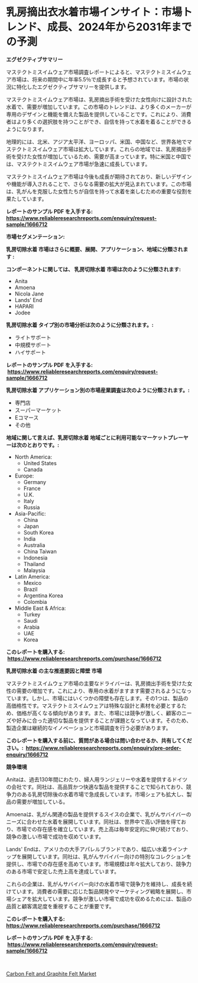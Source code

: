 <p><h1>乳房摘出衣水着市場インサイト：市場トレンド、成長、2024年から2031年までの予測</h1></p><p><strong>エグゼクティブサマリー</strong></p>
<p><p>マステクトミスイムウェア市場調査レポートによると、マステクトミスイムウェア市場は、将来の期間中に年率5.5％で成長すると予想されています。市場の状況に特化したエグゼクティブサマリーを提供します。</p><p>マステクトミスイムウェア市場は、乳房摘出手術を受けた女性向けに設計された水着で、需要が増加しています。この市場のトレンドは、より多くのメーカーが専用のデザインと機能を備えた製品を提供していることです。これにより、消費者はより多くの選択肢を持つことができ、自信を持って水着を着ることができるようになります。</p><p>地理的には、北米、アジア太平洋、ヨーロッパ、米国、中国など、世界各地でマステクトミスイムウェア市場は拡大しています。これらの地域では、乳房摘出手術を受けた女性が増加しているため、需要が高まっています。特に米国と中国では、マステクトミスイムウェア市場が急速に成長しています。</p><p>マステクトミスイムウェア市場は今後も成長が期待されており、新しいデザインや機能が導入されることで、さらなる需要の拡大が見込まれています。この市場は、乳がんを克服した女性たちが自信を持って水着を楽しむための重要な役割を果たしています。</p></p>
<p><strong>レポートのサンプル PDF を入手する: <a href="https://www.reliableresearchreports.com/enquiry/request-sample/1666712">https://www.reliableresearchreports.com/enquiry/request-sample/1666712</a></strong></p>
<p><strong>市場セグメンテーション:</strong></p>
<p><strong> 乳房切除水着 市場はさらに概要、展開、アプリケーション、地域に分類されます :</strong></p>
<p><strong>コンポーネントに関しては、 乳房切除水着 市場は次のように分類されます: &nbsp;</strong></p>
<p><ul><li>Anita</li><li>Amoena</li><li>Nicola Jane</li><li>Lands' End</li><li>HAPARI</li><li>Jodee</li></ul></p>
<p><strong> 乳房切除水着 タイプ別の市場分析は次のように分類されます。:</strong></p>
<p><ul><li>ライトサポート</li><li>中規模サポート</li><li>ハイサポート</li></ul></p>
<p><strong>レポートのサンプル PDF を入手する: &nbsp;<a href="https://www.reliableresearchreports.com/enquiry/request-sample/1666712">https://www.reliableresearchreports.com/enquiry/request-sample/1666712</a></strong></p>
<p><strong> 乳房切除水着 アプリケーション別の市場産業調査は次のように分類されます。:</strong></p>
<p><ul><li>専門店</li><li>スーパーマーケット</li><li>Eコマース</li><li>その他</li></ul></p>
<p><strong>地域に関して言えば、乳房切除水着 地域ごとに利用可能なマーケットプレーヤーは次のとおりです。:</strong></p>
<p><ul>
    <li>
        North America:
        <ul>
            <li>United States</li>
            <li>Canada</li>
        </ul>
    </li>
    <li>
        Europe:
        <ul>
            <li>Germany</li>
            <li>France</li>
            <li>U.K.</li>
            <li>Italy</li>
            <li>Russia</li>
        </ul>
    </li>
    <li>
        Asia-Pacific:
        <ul>
            <li>China</li>
            <li>Japan</li>
            <li>South Korea</li>
            <li>India</li>
            <li>Australia</li>
            <li>China Taiwan</li>
            <li>Indonesia</li>
            <li>Thailand</li>
            <li>Malaysia</li>
        </ul>
    </li>
    <li>
        Latin America:
        <ul>
            <li>Mexico</li>
            <li>Brazil</li>
            <li>Argentina Korea</li>
            <li>Colombia</li>
        </ul>
    </li>
    <li>
        Middle East & Africa:
        <ul>
            <li>Turkey</li>
            <li>Saudi</li>
            <li>Arabia</li>
            <li>UAE</li>
            <li>Korea</li>
        </ul>
    </li>
    </ul></p>
<p><strong>このレポートを購入する: &nbsp;<a href="https://www.reliableresearchreports.com/purchase/1666712">https://www.reliableresearchreports.com/purchase/1666712</a></strong></p>
<p><strong>乳房切除水着 の主な推進要因と障壁 市場</strong></p>
<p><p>マステクトミスイムウェア市場の主要なドライバーは、乳房摘出手術を受けた女性の需要の増加です。これにより、専用の水着がますます需要されるようになっています。しかし、市場にはいくつかの障壁も存在します。その1つは、製品の高価格性です。マステクトミスイムウェアは特殊な設計と素材を必要とするため、価格が高くなる傾向があります。また、市場には競争が激しく、顧客のニーズや好みに合った適切な製品を提供することが課題となっています。そのため、製造企業は継続的なイノベーションと市場調査を行う必要があります。</p></p>
<p><strong>このレポートを購入する前に、質問がある場合は問い合わせるか、共有してください。:&nbsp; <a href="https://www.reliableresearchreports.com/enquiry/pre-order-enquiry/1666712">https://www.reliableresearchreports.com/enquiry/pre-order-enquiry/1666712</a></strong></p>
<p><strong>競争環境</strong></p>
<p><p>Anitaは、過去130年間にわたり、婦人用ランジェリーや水着を提供するドイツの会社です。同社は、高品質かつ快適な製品を提供することで知られており、競争力のある乳房切除後の水着市場で急成長しています。市場シェアも拡大し、製品の需要が増加している。</p><p>Amoenaは、乳がん関連の製品を提供するスイスの企業で、乳がんサバイバーのニーズに合わせた水着を展開しています。同社は、世界中で高い評価を得ており、市場での存在感を確立しています。売上高は毎年安定的に伸び続けており、競争の激しい市場で成功を収めています。</p><p>Lands' Endは、アメリカの大手アパレルブランドであり、幅広い水着ラインナップを展開しています。同社は、乳がんサバイバー向けの特別なコレクションを提供し、市場での存在感を高めています。市場規模は年々拡大しており、競争力のある市場で安定した売上高を達成しています。</p><p>これらの企業は、乳がんサバイバー向けの水着市場で競争力を維持し、成長を続けています。消費者の需要に応じた製品開発やマーケティング戦略を展開し、市場シェアを拡大しています。競争が激しい市場で成功を収めるためには、製品の品質と顧客満足度を重視することが重要です。</p></p>
<p><strong>このレポートを購入する: &nbsp; <a href="https://www.reliableresearchreports.com/purchase/1666712">https://www.reliableresearchreports.com/purchase/1666712</a></strong></p>
<p><strong>レポートのサンプル PDF を入手する: &nbsp;<a href="https://www.reliableresearchreports.com/enquiry/request-sample/1666712">https://www.reliableresearchreports.com/enquiry/request-sample/1666712</a></strong><strong></strong></p>
<p>&nbsp;</p>
<p><p><a href="https://nifty-kite-d51.notion.site/Carbon-Felt-and-Graphite-Felt-Market-Size-Growing-and-Forecasted-for-period-from-2024-2031-and-pro-85ce7e1236c84aeca7ea8ee3f1fdde42">Carbon Felt and Graphite Felt Market</a></p></p>